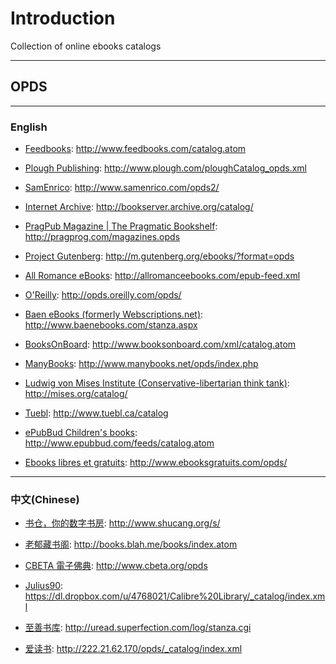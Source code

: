 # Introduction #

Collection of online ebooks catalogs


---


## OPDS ##


---


### English ###

  * [Feedbooks](http://www.feedbooks.com/): http://www.feedbooks.com/catalog.atom

  * [Plough Publishing](http://www.plough.com/): http://www.plough.com/ploughCatalog_opds.xml

  * [SamEnrico](http://www.samenrico.com/opdscatalog.php): http://www.samenrico.com/opds2/

  * [Internet Archive](http://www.archive.org/): http://bookserver.archive.org/catalog/

  * [PragPub Magazine | The Pragmatic Bookshelf](http://pragprog.com/magazines.html): http://pragprog.com/magazines.opds

  * [Project Gutenberg](http://gutenberg.org): http://m.gutenberg.org/ebooks/?format=opds

  * [All Romance eBooks](http://allromanceebooks.com/epub-feed.xml): http://allromanceebooks.com/epub-feed.xml

  * [O'Reilly](http://oreilly.com/): http://opds.oreilly.com/opds/

  * [Baen eBooks (formerly Webscriptions.net)](http://www.baenebooks.com): http://www.baenebooks.com/stanza.aspx

  * [BooksOnBoard](http://www.booksonboard.com/): http://www.booksonboard.com/xml/catalog.atom

  * [ManyBooks](http://www.manybooks.net/): http://www.manybooks.net/opds/index.php

  * [Ludwig von Mises Institute (Conservative-libertarian think tank)](http://www.mises.org): http://mises.org/catalog/

  * [Tuebl](http://www.tuebl.ca): http://www.tuebl.ca/catalog

  * [ePubBud Children's books](http://www.epubbud.com): http://www.epubbud.com/feeds/catalog.atom

  * [Ebooks libres et gratuits](http://www.ebooksgratuits.com/opds/): http://www.ebooksgratuits.com/opds/


---


### 中文(Chinese) ###

  * [书仓，你的数字书房](http://www.shucang.org/s/): http://www.shucang.org/s/

  * [老郁藏书阁](http://books.blah.me/books/index.atom): http://books.blah.me/books/index.atom

  * [CBETA 電子佛典](http://www.cbeta.org/opds): http://www.cbeta.org/opds

  * [Julius90](https://dl.dropbox.com/u/4768021/Calibre%20Library/_catalog/index.xml): https://dl.dropbox.com/u/4768021/Calibre%20Library/_catalog/index.xml

  * [至善书库](http://uread.superfection.com/log/stanza.cgi): http://uread.superfection.com/log/stanza.cgi

  * [爱读书](http://222.21.62.170/opds/_catalog/index.xml): http://222.21.62.170/opds/_catalog/index.xml

